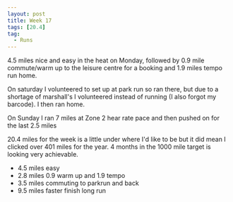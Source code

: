 ```yaml
---
layout: post
title: Week 17
tags: [20.4]
tag:
  - Runs
---
```


4.5 miles nice and easy in the heat on Monday, followed by 0.9 mile commute/warm up to the leisure centre for a booking and 1.9 miles tempo run home.

On saturday I volunteered to set up at park run so ran there, but due to a shortage of marshall's I volunteered instead of running (I also forgot my barcode). I then ran home.

On Sunday I ran 7 miles at Zone 2 hear rate pace and then pushed on for the last 2.5 miles

20.4 miles for the week is a little under where I'd like to be but it did mean I clicked over 401 miles for the year. 4 months in the 1000 mile target is looking very achievable.

* 4.5 miles easy
* 2.8 miles 0.9 warm up and 1.9 tempo
* 3.5 miles commuting to parkrun and back
* 9.5 miles faster finish long run
